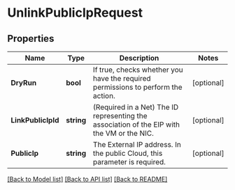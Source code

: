 # UnlinkPublicIpRequest

## Properties

Name | Type | Description | Notes
------------ | ------------- | ------------- | -------------
**DryRun** | **bool** | If true, checks whether you have the required permissions to perform the action. | [optional] 
**LinkPublicIpId** | **string** | (Required in a Net) The ID representing the association of the EIP with the VM or the NIC. | [optional] 
**PublicIp** | **string** | The External IP address. In the public Cloud, this parameter is required. | [optional] 

[[Back to Model list]](../README.md#documentation-for-models) [[Back to API list]](../README.md#documentation-for-api-endpoints) [[Back to README]](../README.md)


